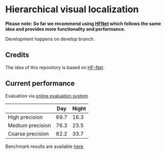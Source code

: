 # Hierarchical visual localization

<b> Please note: So far we recommend using [HFNet](https://www.github.com/ethz-asl/hfnet) which follows the same idea and provides more functionality and performance. </b>

Development happens on develop branch.

## Credits
The idea of this repository is based on [HF-Net](https://www.github.com/ethz-asl/hfnet).

## Current performance
Evaluation via [online evaluation system](https://www.visuallocalization.net)

|                  | Day  | Night |
|------------------|------|-------|
|  High precision  | 69.7 | 16.3  |
| Medium precision | 76.3 | 23.5  |
| Coarse precision | 82.2 | 33.7  |

Benchmark results are available [here](https://www.visuallocalization.net/benchmark/)
